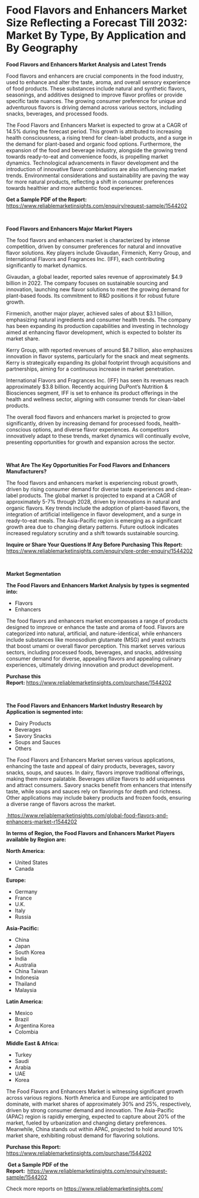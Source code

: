 <p><h1>Food Flavors and Enhancers Market Size Reflecting a Forecast Till 2032: Market By Type, By Application and By Geography</h1></p><p><strong>Food Flavors and Enhancers Market Analysis and Latest Trends</strong></p>
<p><p>Food flavors and enhancers are crucial components in the food industry, used to enhance and alter the taste, aroma, and overall sensory experience of food products. These substances include natural and synthetic flavors, seasonings, and additives designed to improve flavor profiles or provide specific taste nuances. The growing consumer preference for unique and adventurous flavors is driving demand across various sectors, including snacks, beverages, and processed foods.</p><p>The Food Flavors and Enhancers Market is expected to grow at a CAGR of 14.5% during the forecast period. This growth is attributed to increasing health consciousness, a rising trend for clean-label products, and a surge in the demand for plant-based and organic food options. Furthermore, the expansion of the food and beverage industry, alongside the growing trend towards ready-to-eat and convenience foods, is propelling market dynamics. Technological advancements in flavor development and the introduction of innovative flavor combinations are also influencing market trends. Environmental considerations and sustainability are paving the way for more natural products, reflecting a shift in consumer preferences towards healthier and more authentic food experiences.</p></p>
<p><strong>Get a Sample PDF of the Report:&nbsp;</strong> <a href="https://www.reliablemarketinsights.com/enquiry/request-sample/1544202?utm_campaign=2137&utm_medium=2&utm_source=Github&utm_content=ia&utm_term=01022025&utm_id=food-flavors-and-enhancers">https://www.reliablemarketinsights.com/enquiry/request-sample/1544202</a></p>
<p>&nbsp;</p>
<p><strong>Food Flavors and Enhancers Major Market Players</strong></p>
<p><p>The food flavors and enhancers market is characterized by intense competition, driven by consumer preferences for natural and innovative flavor solutions. Key players include Givaudan, Firmenich, Kerry Group, and International Flavors and Fragrances Inc. (IFF), each contributing significantly to market dynamics.</p><p>Givaudan, a global leader, reported sales revenue of approximately $4.9 billion in 2022. The company focuses on sustainable sourcing and innovation, launching new flavor solutions to meet the growing demand for plant-based foods. Its commitment to R&D positions it for robust future growth.</p><p>Firmenich, another major player, achieved sales of about $3.1 billion, emphasizing natural ingredients and consumer health trends. The company has been expanding its production capabilities and investing in technology aimed at enhancing flavor development, which is expected to bolster its market share.</p><p>Kerry Group, with reported revenues of around $8.7 billion, also emphasizes innovation in flavor systems, particularly for the snack and meat segments. Kerry is strategically expanding its global footprint through acquisitions and partnerships, aiming for a continuous increase in market penetration.</p><p>International Flavors and Fragrances Inc. (IFF) has seen its revenues reach approximately $3.8 billion. Recently acquiring DuPont’s Nutrition & Biosciences segment, IFF is set to enhance its product offerings in the health and wellness sector, aligning with consumer trends for clean-label products.</p><p>The overall food flavors and enhancers market is projected to grow significantly, driven by increasing demand for processed foods, health-conscious options, and diverse flavor experiences. As competitors innovatively adapt to these trends, market dynamics will continually evolve, presenting opportunities for growth and expansion across the sector.</p></p>
<p>&nbsp;</p>
<p><strong>What Are The Key Opportunities For Food Flavors and Enhancers Manufacturers?</strong></p>
<p><p>The food flavors and enhancers market is experiencing robust growth, driven by rising consumer demand for diverse taste experiences and clean-label products. The global market is projected to expand at a CAGR of approximately 5-7% through 2028, driven by innovations in natural and organic flavors. Key trends include the adoption of plant-based flavors, the integration of artificial intelligence in flavor development, and a surge in ready-to-eat meals. The Asia-Pacific region is emerging as a significant growth area due to changing dietary patterns. Future outlook indicates increased regulatory scrutiny and a shift towards sustainable sourcing.</p></p>
<p><strong>Inquire or Share Your Questions If Any Before Purchasing This Report:</strong> <a href="https://www.reliablemarketinsights.com/enquiry/pre-order-enquiry/1544202?utm_campaign=2137&utm_medium=2&utm_source=Github&utm_content=ia&utm_term=01022025&utm_id=food-flavors-and-enhancers">https://www.reliablemarketinsights.com/enquiry/pre-order-enquiry/1544202</a></p>
<p>&nbsp;</p>
<p><strong>Market Segmentation</strong></p>
<p><strong>The Food Flavors and Enhancers Market Analysis by types is segmented into:</strong></p>
<p><ul><li>Flavors</li><li>Enhancers</li></ul></p>
<p><p>The food flavors and enhancers market encompasses a range of products designed to improve or enhance the taste and aroma of food. Flavors are categorized into natural, artificial, and nature-identical, while enhancers include substances like monosodium glutamate (MSG) and yeast extracts that boost umami or overall flavor perception. This market serves various sectors, including processed foods, beverages, and snacks, addressing consumer demand for diverse, appealing flavors and appealing culinary experiences, ultimately driving innovation and product development.</p></p>
<p><strong>Purchase this Report:&nbsp;</strong><a href="https://www.reliablemarketinsights.com/purchase/1544202?utm_campaign=2137&utm_medium=2&utm_source=Github&utm_content=ia&utm_term=01022025&utm_id=food-flavors-and-enhancers">https://www.reliablemarketinsights.com/purchase/1544202</a></p>
<p>&nbsp;</p>
<p><strong>The Food Flavors and Enhancers Market Industry Research by Application is segmented into:</strong></p>
<p><ul><li>Dairy Products</li><li>Beverages</li><li>Savory Snacks</li><li>Soups and Sauces</li><li>Others</li></ul></p>
<p><p>The Food Flavors and Enhancers Market serves various applications, enhancing the taste and appeal of dairy products, beverages, savory snacks, soups, and sauces. In dairy, flavors improve traditional offerings, making them more palatable. Beverages utilize flavors to add uniqueness and attract consumers. Savory snacks benefit from enhancers that intensify taste, while soups and sauces rely on flavorings for depth and richness. Other applications may include bakery products and frozen foods, ensuring a diverse range of flavors across the market.</p></p>
<p><a href="https://www.reliablemarketinsights.com/global-food-flavors-and-enhancers-market-r1544202?utm_campaign=2137&utm_medium=2&utm_source=Github&utm_content=ia&utm_term=01022025&utm_id=food-flavors-and-enhancers">&nbsp;https://www.reliablemarketinsights.com/global-food-flavors-and-enhancers-market-r1544202</a></p>
<p><strong>In terms of Region, the Food Flavors and Enhancers Market Players available by Region are:</strong></p>
<p>
    <p> <strong> North America: </strong>
        <ul>
            <li>United States</li>
            <li>Canada</li>
        </ul>
        </p> 
    <p> <strong> Europe: </strong>
        <ul>
            <li>Germany</li>
            <li>France</li>
            <li>U.K.</li>
            <li>Italy</li>
            <li>Russia</li>
        </ul>
        </p> 
    <p> <strong> Asia-Pacific: </strong>
        <ul>
            <li>China</li>
            <li>Japan</li>
            <li>South Korea</li>
            <li>India</li>
            <li>Australia</li>
            <li>China Taiwan</li>
            <li>Indonesia</li>
            <li>Thailand</li>
            <li>Malaysia</li>
        </ul>
        </p> 
    <p> <strong> Latin America: </strong>
        <ul>
            <li>Mexico</li>
            <li>Brazil</li>
            <li>Argentina Korea</li>
            <li>Colombia</li>
        </ul>
        </p> 
    <p> <strong> Middle East & Africa: </strong>
        <ul>
            <li>Turkey</li>
            <li>Saudi</li>
            <li>Arabia</li>
            <li>UAE</li>
            <li>Korea</li>
        </ul>
    </p>
    </p>
<p><p>The Food Flavors and Enhancers Market is witnessing significant growth across various regions. North America and Europe are anticipated to dominate, with market shares of approximately 30% and 25%, respectively, driven by strong consumer demand and innovation. The Asia-Pacific (APAC) region is rapidly emerging, expected to capture about 20% of the market, fueled by urbanization and changing dietary preferences. Meanwhile, China stands out within APAC, projected to hold around 10% market share, exhibiting robust demand for flavoring solutions.</p></p>
<p><strong>Purchase this Report: </strong><a href="https://www.reliablemarketinsights.com/purchase/1544202?utm_campaign=2137&utm_medium=2&utm_source=Github&utm_content=ia&utm_term=01022025&utm_id=food-flavors-and-enhancers">https://www.reliablemarketinsights.com/purchase/1544202</a></p>
<p>&nbsp;<strong>Get a Sample PDF of the Report:&nbsp;&nbsp;</strong><a href="https://www.reliablemarketinsights.com/enquiry/request-sample/1544202?utm_campaign=2137&utm_medium=2&utm_source=Github&utm_content=ia&utm_term=01022025&utm_id=food-flavors-and-enhancers">https://www.reliablemarketinsights.com/enquiry/request-sample/1544202</a></p>
<p><strong></strong></p>
<p>Check more reports on <a href="https://www.reliablemarketinsights.com/?utm_campaign=2137&utm_medium=2&utm_source=Github&utm_content=ia&utm_term=01022025&utm_id=food-flavors-and-enhancers">https://www.reliablemarketinsights.com/</a></p>